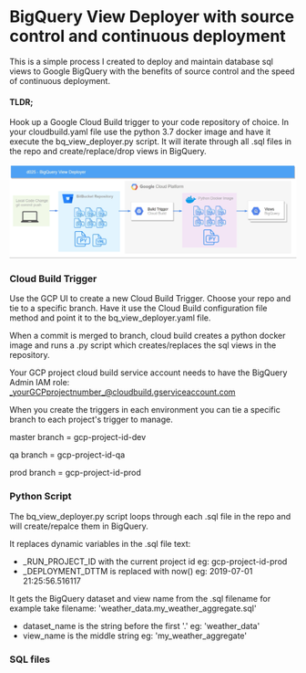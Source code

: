# BigQuery View Deployer with source control and continuous deployment

This is a simple process I created to deploy and maintain database sql views to Google BigQuery with the benefits of source control and the speed of continuous deployment.

#### TLDR; 
Hook up a Google Cloud Build trigger to your code repository of choice. In your cloudbuild.yaml file use the python 3.7 docker image and have it execute the bq_view_deployer.py script.  It will iterate through all .sql files in the repo and create/replace/drop views in BigQuery.

![Image of Architecture](https://raw.githubusercontent.com/alanjbates/bigquery_view_deployer/master/BigQuery_View_Deployer.png)


### Cloud Build Trigger

Use the GCP UI to create a new Cloud Build Trigger.  Choose your repo and tie to a specific branch.  Have it use the Cloud Build configuration file method and point it to the bq_view_deployer.yaml file.

When a commit is merged to branch, cloud build creates a python docker image and runs a .py script which creates/replaces the sql views in the repository.

Your GCP project cloud build service account needs to have the BigQuery Admin IAM role: _yourGCPprojectnumber_@cloudbuild.gserviceaccount.com

When you create the triggers in each environment you can tie a specific branch to each project's trigger to manage.

master branch = gcp-project-id-dev

qa branch = gcp-project-id-qa

prod branch = gcp-project-id-prod

### Python Script
 
The bq_view_deployer.py script loops through each .sql file in the repo and will create/repalce them in BigQuery.

It replaces dynamic variables in the .sql file text:
* _RUN_PROJECT_ID with the current project id eg: gcp-project-id-prod
* _DEPLOYMENT_DTTM is replaced with now() eg: 2019-07-01 21:25:56.516117

It gets the BigQuery dataset and view name from the .sql filename
for example take filename:  'weather_data.my_weather_aggregate.sql' 
* dataset_name is the string before the first '.' eg: 'weather_data'
* view_name is the middle string eg: 'my_weather_aggregate'

### SQL files


